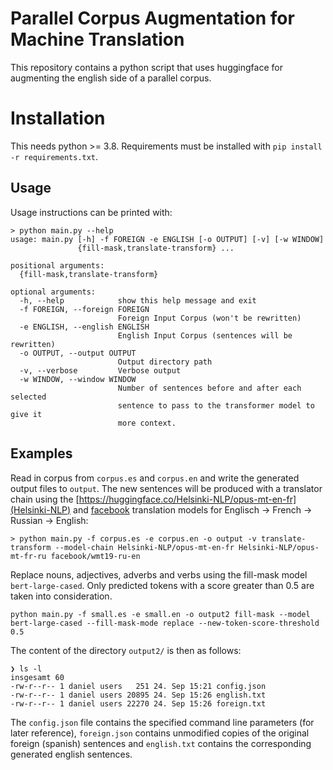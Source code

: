 # Parallel Corpus Augmentation for Machine Translation

This repository contains a python script that uses huggingface for augmenting 
the english side of a parallel corpus.

# Installation

This needs python >= 3.8. Requirements must be installed with `pip install -r requirements.txt`. 

## Usage
Usage instructions can be printed with:

```
> python main.py --help 
usage: main.py [-h] -f FOREIGN -e ENGLISH [-o OUTPUT] [-v] [-w WINDOW]
               {fill-mask,translate-transform} ...

positional arguments:
  {fill-mask,translate-transform}

optional arguments:
  -h, --help            show this help message and exit
  -f FOREIGN, --foreign FOREIGN
                        Foreign Input Corpus (won't be rewritten)
  -e ENGLISH, --english ENGLISH
                        English Input Corpus (sentences will be rewritten)
  -o OUTPUT, --output OUTPUT
                        Output directory path
  -v, --verbose         Verbose output
  -w WINDOW, --window WINDOW
                        Number of sentences before and after each selected
                        sentence to pass to the transformer model to give it
                        more context.

```

## Examples

Read in corpus from `corpus.es` and `corpus.en` and write the generated output files to `output`. The new sentences
will be produced with a translator chain using the [https://huggingface.co/Helsinki-NLP/opus-mt-en-fr](Helsinki-NLP) and [facebook](https://huggingface.co/facebook/wmt19-ru-en) translation models for Englisch -> French -> Russian -> English:

```
> python main.py -f corpus.es -e corpus.en -o output -v translate-transform --model-chain Helsinki-NLP/opus-mt-en-fr Helsinki-NLP/opus-mt-fr-ru facebook/wmt19-ru-en
```

Replace nouns, adjectives, adverbs and verbs using the fill-mask model `bert-large-cased`. Only predicted tokens with
a score greater than 0.5 are taken into consideration.

```
python main.py -f small.es -e small.en -o output2 fill-mask --model bert-large-cased --fill-mask-mode replace --new-token-score-threshold 0.5
```

The content of the directory `output2/` is then as follows:

```
❯ ls -l
insgesamt 60
-rw-r--r-- 1 daniel users   251 24. Sep 15:21 config.json
-rw-r--r-- 1 daniel users 20895 24. Sep 15:26 english.txt
-rw-r--r-- 1 daniel users 22270 24. Sep 15:26 foreign.txt
```

The `config.json` file contains the specified command line parameters (for later reference), `foreign.json` contains 
unmodified copies of the original foreign (spanish) sentences and `english.txt` contains the corresponding generated
english sentences.